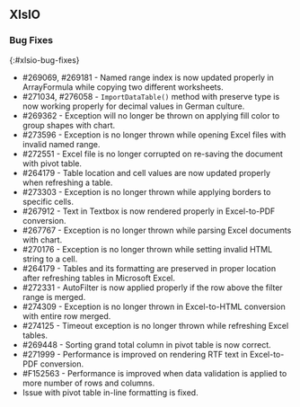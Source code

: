 ## XlsIO

### Bug Fixes
{:#xlsio-bug-fixes}

* \#269069, \#269181 - Named range index is now updated properly in ArrayFormula while copying two different worksheets.
* \#271034, \#276058 - `ImportDataTable()` method with preserve type is now working properly for decimal values in German culture.
* \#269362 - Exception will no longer be thrown on applying fill color to group shapes with chart.
* \#273596 - Exception is no longer thrown while opening Excel files with invalid named range.
* \#272551 - Excel file is no longer corrupted on re-saving the document with pivot table.
* \#264179 - Table location and cell values are now updated properly when refreshing a table.
* \#273303 - Exception is no longer thrown while applying borders to specific cells.
* \#267912 - Text in Textbox is now rendered properly in Excel-to-PDF conversion.
* \#267767 - Exception is no longer thrown while parsing Excel documents with chart.
* \#270176 - Exception is no longer thrown while setting invalid HTML string to a cell.
* \#264179 - Tables and its formatting are preserved in proper location after refreshing tables in Microsoft Excel.
* \#272331 - AutoFilter is now applied properly if the row above the filter range is merged.
* \#274309 - Exception is no longer thrown in Excel-to-HTML conversion with entire row merged.
* \#274125 - Timeout exception is no longer thrown while refreshing Excel tables.
* \#269448 - Sorting grand total column in pivot table is now correct.
* \#271999 - Performance is improved on rendering RTF text in Excel-to-PDF conversion.
* \#F152563 - Performance is improved when data validation is applied to more number of rows and columns.
* Issue with pivot table in-line formatting is fixed.